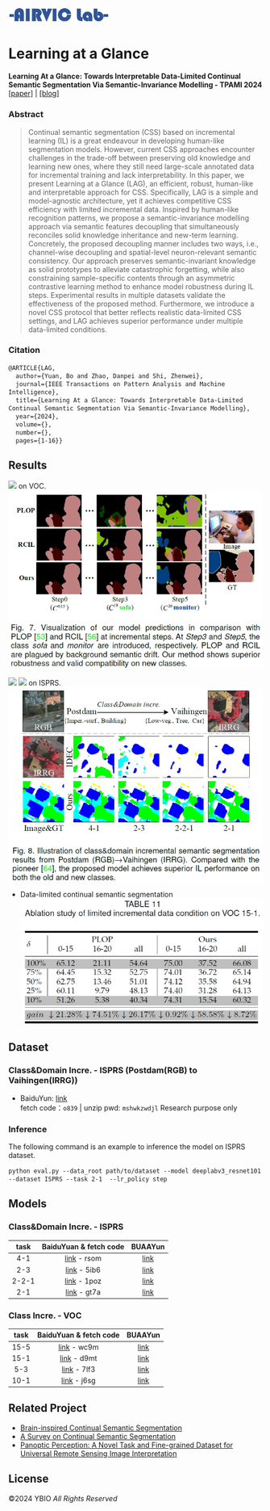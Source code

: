 <img src="illustration/AIRVICLAB.png" width="200px">

# Learning at a Glance 
**Learning At a Glance: Towards Interpretable Data-Limited Continual Semantic Segmentation Via Semantic-Invariance Modelling - TPAMI 2024**
[[paper]](https://ieeexplore.ieee.org/abstract/document/10520832/) | [[blog]](https://ybio.github.io/2024/06/01/blog_LAG/) 
### Abstract

> Continual semantic segmentation (CSS) based on incremental learning (IL) is a great endeavour in developing human-like segmentation models. However, current CSS approaches encounter challenges in the trade-off between preserving old knowledge and learning new ones, where they still need large-scale annotated data for incremental training and lack interpretability. In this paper, we present Learning at a Glance (LAG), an efficient, robust, human-like and interpretable approach for CSS. Specifically, LAG is a simple and model-agnostic architecture, yet it achieves competitive CSS efficiency with limited incremental data. Inspired by human-like recognition patterns, we propose a semantic-invariance modelling approach via semantic features decoupling that simultaneously reconciles solid knowledge inheritance and new-term learning. Concretely, the proposed decoupling manner includes two ways, i.e., channel-wise decoupling and spatial-level neuron-relevant semantic consistency. Our approach preserves semantic-invariant knowledge as solid prototypes to alleviate catastrophic forgetting, while also constraining sample-specific contents through an asymmetric contrastive learning method to enhance model robustness during IL steps. Experimental results in multiple datasets validate the effectiveness of the proposed method. Furthermore, we introduce a novel CSS protocol that better reflects realistic data-limited CSS settings, and LAG achieves superior performance under multiple data-limited conditions.


### Citation
```
@ARTICLE{LAG,
  author={Yuan, Bo and Zhao, Danpei and Shi, Zhenwei},
  journal={IEEE Transactions on Pattern Analysis and Machine Intelligence}, 
  title={Learning At a Glance: Towards Interpretable Data-Limited Continual Semantic Segmentation Via Semantic-Invariance Modelling}, 
  year={2024},
  volume={},
  number={},
  pages={1-16}}
```
## Results
![](https://img.shields.io/badge/class%20incre.-yellow) on VOC.
![vis1](illustration/1.png)

![](https://img.shields.io/badge/class%20incre.-yellow) 
![](https://img.shields.io/badge/domain%20incre.-blue) on ISPRS.
![vis2](illustration/2.png)

- Data-limited continual semantic segmentation
![data-limited](illustration/3.png)

## Dataset
### Class\&Domain Incre. - ISPRS (Postdam(RGB) to Vaihingen(IRRG))
- BaiduYun: [link](https://pan.baidu.com/s/1fPiQdPgeSPRasCB84Ru6lw) \
fetch code：`o839` | unzip pwd: `mshwkzwdjl`
Research purpose only

### Inference
The following command is an example to inference the model on ISPRS dataset.
``` 
python eval.py --data_root path/to/dataset --model deeplabv3_resnet101  --dataset ISPRS --task 2-1  --lr_policy step
```


## Models
### Class\&Domain Incre. - ISPRS    
 | task | BaiduYuan \& fetch code |BUAAYun|
 | :----: | :----: | :----: |
 | 4-1   | [link](https://pan.baidu.com/s/1MpxO9_Vcg0bmv-wUi6omkg) - rsom  | [link](https://bhpan.buaa.edu.cn/link/AA0273C3FEC2AC4C5B910F919418F04BF8)
 | 2-3   | [link](https://pan.baidu.com/s/1QBlBPzomcv8MB3Ao4M8gaA) - 5ib6  | [link](https://bhpan.buaa.edu.cn/link/AA0273C3FEC2AC4C5B910F919418F04BF8)
 | 2-2-1 | [link](https://pan.baidu.com/s/1tN4_PRNiidZAuSuD4GsOZQ) - 1poz  | [link](https://bhpan.buaa.edu.cn/link/AA0273C3FEC2AC4C5B910F919418F04BF8)
 | 2-1   | [link](https://pan.baidu.com/s/1fSOFsoDghTNHGa82r6ff6Q) - gt7a  | [link](https://bhpan.buaa.edu.cn/link/AA0273C3FEC2AC4C5B910F919418F04BF8)
 
### Class Incre. - VOC
 | task | BaiduYuan \& fetch code| BUAAYun
 | :----: | :----: | :----: | 
 | 15-5   | [link](https://pan.baidu.com/s/1ABRhmD4SxMFUh1MVxZMS0w) - wc9m | [link](https://bhpan.buaa.edu.cn/link/AA0273C3FEC2AC4C5B910F919418F04BF8)
 | 15-1   | [link](https://pan.baidu.com/s/1J4Rf75_GO5UjnsYmeTr4Lg) - d9mt | [link](https://bhpan.buaa.edu.cn/link/AA0273C3FEC2AC4C5B910F919418F04BF8)
 | 5-3    | [link](https://pan.baidu.com/s/13C4-D8WgnPej1DOQiH0baw) - 7lf3 | [link](https://bhpan.buaa.edu.cn/link/AA0273C3FEC2AC4C5B910F919418F04BF8)
 | 10-1   | [link](https://pan.baidu.com/s/1A099wPqKAXMi1yynvDteMw) - j6sg | [link](https://bhpan.buaa.edu.cn/link/AA0273C3FEC2AC4C5B910F919418F04BF8)



## Related Project
- [Brain-inspired Continual Semantic Segmentation](https://ybio.github.io/2024/06/01/blog_LAG/)
- [A Survey on Continual Semantic Segmentation](https://github.com/YBIO/SurveyCSS)
- [Panoptic Perception: A Novel Task and Fine-grained Dataset for Universal Remote Sensing Image Interpretation](https://ybio.github.io/FineGrip/)



## License
©2024 YBIO *All Rights Reserved*



